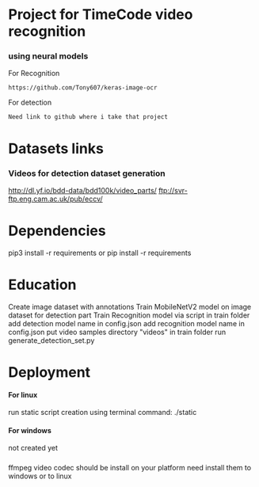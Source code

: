 # Project for TimeCode video recognition 

### using neural models
For Recognition
```
https://github.com/Tony607/keras-image-ocr
```
For detection 
```
Need link to github where i take that project
```

# Datasets links
### Videos for detection dataset generation 
http://dl.yf.io/bdd-data/bdd100k/video_parts/
ftp://svr-ftp.eng.cam.ac.uk/pub/eccv/

# Dependencies
pip3 install -r requirements
or 
pip install -r requirements

# Education  

Create image dataset with annotations 
Train MobileNetV2 model on image dataset for detection part 
Train Recognition model via script in train folder 
add detection model name in config.json 
add recognition model name in config.json 
put video samples directory "videos" in train folder
run generate_detection_set.py


#  Deployment

#### For linux 
run static script creation using terminal command: ./static

#### For windows
not created yet

### 
ffmpeg video codec should be install on your platform
need install them to windows or to linux